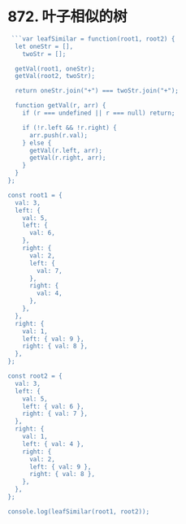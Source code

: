 # 872. 叶子相似的树

```js
 ```var leafSimilar = function(root1, root2) {
  let oneStr = [],
    twoStr = [];

  getVal(root1, oneStr);
  getVal(root2, twoStr);

  return oneStr.join("+") === twoStr.join("+");

  function getVal(r, arr) {
    if (r === undefined || r === null) return;

    if (!r.left && !r.right) {
      arr.push(r.val);
    } else {
      getVal(r.left, arr);
      getVal(r.right, arr);
    }
  }
};

const root1 = {
  val: 3,
  left: {
    val: 5,
    left: {
      val: 6,
    },
    right: {
      val: 2,
      left: {
        val: 7,
      },
      right: {
        val: 4,
      },
    },
  },
  right: {
    val: 1,
    left: { val: 9 },
    right: { val: 8 },
  },
};

const root2 = {
  val: 3,
  left: {
    val: 5,
    left: { val: 6 },
    right: { val: 7 },
  },
  right: {
    val: 1,
    left: { val: 4 },
    right: {
      val: 2,
      left: { val: 9 },
      right: { val: 8 },
    },
  },
};

console.log(leafSimilar(root1, root2));
